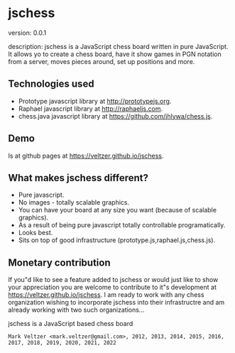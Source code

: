 jschess
=======

version: 0.0.1

description: jschess is a JavaScript chess board written in pure JavaScript.
It allows yo to create a chess board, have it show games in PGN
notation from a server, moves pieces around, set up positions
and more.

Technologies used
-----------------
* Prototype javascript library at http://prototypejs.org.
* Raphael javascript library at http://raphaeljs.com.
* chess.java javascript library at https://github.com/jhlywa/chess.js.

Demo
----
Is at github pages at https://veltzer.github.io/jschess.

What makes jschess different?
-----------------------------
* Pure javascript.
* No images - totally scalable graphics.
* You can have your board at any size you want (because of scalable graphics).
* As a result of being pure javascript totally controllable programatically.
* Looks best.
* Sits on top of good infrastructure (prototype.js,raphael.js,chess.js).

Monetary contribution
---------------------
If you"d like to see a feature added to jschess or would just like to show
your appreciation you are welcome to contribute to it"s development at
https://veltzer.github.io/jschess.
I am ready to work with any chess organization wishing to incorporate jschess
into their infrastructre and am already working with two such organizations...

jschess is a JavaScript based chess board

	Mark Veltzer <mark.veltzer@gmail.com>, 2012, 2013, 2014, 2015, 2016, 2017, 2018, 2019, 2020, 2021, 2022
